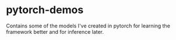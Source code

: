 # pytorch-demos

Contains some of the models I've created in pytorch for learning the framework better and for inference later.
